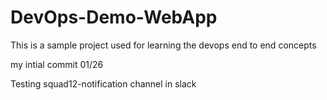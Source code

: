 # DevOps-Demo-WebApp
This is a sample project used for learning the devops end to end concepts

my intial commit 01/26

Testing squad12-notification channel in slack
